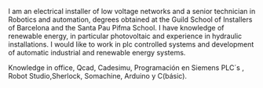 I am an electrical installer of low voltage networks and a senior technician in Robotics and automation, degrees obtained at the Guild School of Installers of Barcelona
and the Santa Pau Pifma School. 
I have knowledge of renewable energy, in particular photovoltaic and experience in hydraulic installations. 
I would like to work in plc controlled systems and development of automatic industrial and renewable energy systems.

Knowledge in office, Qcad, Cadesimu, Programación en Siemens PLC´s , Robot Studio,Sherlock, Somachine, Arduino y C(básic).


<!---
dariospilotros/dariospilotros is a ✨ special ✨ repository because its `README.md` (this file) appears on your GitHub profile.
You can click the Preview link to take a look at your changes.
--->
